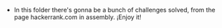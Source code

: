 - In this folder there's gonna be a bunch of challenges solved, from the page hackerrank.com in assembly. ¡Enjoy it!
